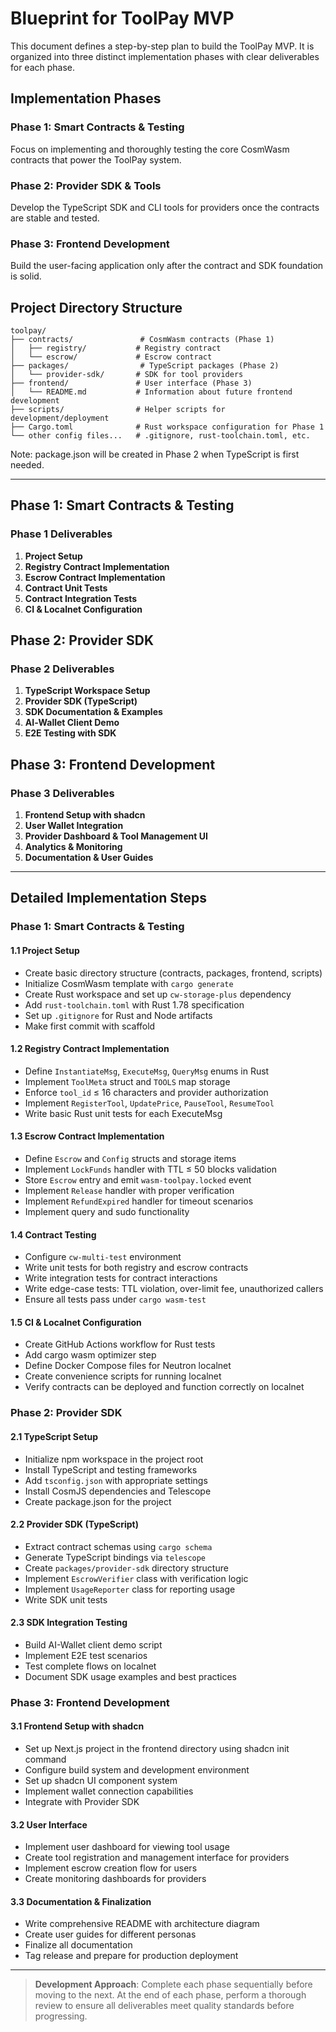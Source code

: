 # Blueprint for ToolPay MVP

This document defines a step-by-step plan to build the ToolPay MVP. It is organized into three distinct implementation phases with clear deliverables for each phase.

## Implementation Phases

### Phase 1: Smart Contracts & Testing
Focus on implementing and thoroughly testing the core CosmWasm contracts that power the ToolPay system.

### Phase 2: Provider SDK & Tools
Develop the TypeScript SDK and CLI tools for providers once the contracts are stable and tested.

### Phase 3: Frontend Development
Build the user-facing application only after the contract and SDK foundation is solid.

## Project Directory Structure

```
toolpay/
├── contracts/               # CosmWasm contracts (Phase 1)
│   ├── registry/           # Registry contract
│   └── escrow/             # Escrow contract
├── packages/                # TypeScript packages (Phase 2)
│   └── provider-sdk/       # SDK for tool providers
├── frontend/               # User interface (Phase 3)
│   └── README.md           # Information about future frontend development
├── scripts/                # Helper scripts for development/deployment
├── Cargo.toml              # Rust workspace configuration for Phase 1
└── other config files...   # .gitignore, rust-toolchain.toml, etc.
```

Note: package.json will be created in Phase 2 when TypeScript is first needed.

---

## Phase 1: Smart Contracts & Testing

### Phase 1 Deliverables
1. **Project Setup**
2. **Registry Contract Implementation**
3. **Escrow Contract Implementation**
4. **Contract Unit Tests**
5. **Contract Integration Tests**
6. **CI & Localnet Configuration**

## Phase 2: Provider SDK

### Phase 2 Deliverables
1. **TypeScript Workspace Setup**
2. **Provider SDK (TypeScript)**
3. **SDK Documentation & Examples**
4. **AI‑Wallet Client Demo**
5. **E2E Testing with SDK**

## Phase 3: Frontend Development

### Phase 3 Deliverables
1. **Frontend Setup with shadcn**
2. **User Wallet Integration**
3. **Provider Dashboard & Tool Management UI**
4. **Analytics & Monitoring**
5. **Documentation & User Guides**

---

## Detailed Implementation Steps

### Phase 1: Smart Contracts & Testing

#### 1.1 Project Setup
- Create basic directory structure (contracts, packages, frontend, scripts)
- Initialize CosmWasm template with `cargo generate`
- Create Rust workspace and set up `cw-storage-plus` dependency
- Add `rust-toolchain.toml` with Rust 1.78 specification
- Set up `.gitignore` for Rust and Node artifacts
- Make first commit with scaffold

#### 1.2 Registry Contract Implementation
- Define `InstantiateMsg`, `ExecuteMsg`, `QueryMsg` enums in Rust
- Implement `ToolMeta` struct and `TOOLS` map storage
- Enforce `tool_id` ≤ 16 characters and provider authorization
- Implement `RegisterTool`, `UpdatePrice`, `PauseTool`, `ResumeTool`
- Write basic Rust unit tests for each ExecuteMsg

#### 1.3 Escrow Contract Implementation
- Define `Escrow` and `Config` structs and storage items
- Implement `LockFunds` handler with TTL ≤ 50 blocks validation
- Store `Escrow` entry and emit `wasm-toolpay.locked` event
- Implement `Release` handler with proper verification
- Implement `RefundExpired` handler for timeout scenarios
- Implement query and sudo functionality

#### 1.4 Contract Testing
- Configure `cw-multi-test` environment
- Write unit tests for both registry and escrow contracts
- Write integration tests for contract interactions
- Write edge-case tests: TTL violation, over-limit fee, unauthorized callers
- Ensure all tests pass under `cargo wasm-test`

#### 1.5 CI & Localnet Configuration
- Create GitHub Actions workflow for Rust tests
- Add cargo wasm optimizer step
- Define Docker Compose files for Neutron localnet
- Create convenience scripts for running localnet
- Verify contracts can be deployed and function correctly on localnet

### Phase 2: Provider SDK

#### 2.1 TypeScript Setup
- Initialize npm workspace in the project root
- Install TypeScript and testing frameworks
- Add `tsconfig.json` with appropriate settings
- Install CosmJS dependencies and Telescope
- Create package.json for the project

#### 2.2 Provider SDK (TypeScript)
- Extract contract schemas using `cargo schema`
- Generate TypeScript bindings via `telescope`
- Create `packages/provider-sdk` directory structure
- Implement `EscrowVerifier` class with verification logic
- Implement `UsageReporter` class for reporting usage
- Write SDK unit tests

#### 2.3 SDK Integration Testing
- Build AI-Wallet client demo script
- Implement E2E test scenarios
- Test complete flows on localnet
- Document SDK usage examples and best practices

### Phase 3: Frontend Development

#### 3.1 Frontend Setup with shadcn
- Set up Next.js project in the frontend directory using shadcn init command
- Configure build system and development environment
- Set up shadcn UI component system
- Implement wallet connection capabilities
- Integrate with Provider SDK

#### 3.2 User Interface
- Implement user dashboard for viewing tool usage
- Create tool registration and management interface for providers
- Implement escrow creation flow for users
- Create monitoring dashboards for providers

#### 3.3 Documentation & Finalization
- Write comprehensive README with architecture diagram
- Create user guides for different personas
- Finalize all documentation
- Tag release and prepare for production deployment

---

> **Development Approach**: Complete each phase sequentially before moving to the next. At the end of each phase, perform a thorough review to ensure all deliverables meet quality standards before progressing.
